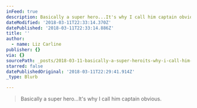 ```yaml
---
inFeed: true
description: Basically a super hero...It's why I call him captain obvious.
dateModified: '2018-03-11T22:33:14.370Z'
datePublished: '2018-03-11T22:33:14.886Z'
title: ''
author:
  - name: Liz Carline
publisher: {}
via: {}
sourcePath: _posts/2018-03-11-basically-a-super-heroits-why-i-call-him-captain-obvious.md
starred: false
datePublishedOriginal: '2018-03-11T22:29:41.914Z'
_type: Blurb

---
```

> Basically a super hero...It's why I call him captain obvious.